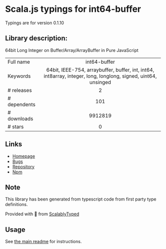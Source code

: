 
# Scala.js typings for int64-buffer

Typings are for version 0.1.10

## Library description:
64bit Long Integer on Buffer/Array/ArrayBuffer in Pure JavaScript

|                    |                 |
| ------------------ | :-------------: |
| Full name          | int64-buffer |
| Keywords           | 64bit, IEEE-754, arraybuffer, buffer, int, int64, int8array, integer, long, longlong, signed, uint64, unsinged |
| # releases         | 2 |
| # dependents       | 101 |
| # downloads        | 9912819 |
| # stars            | 0 |

## Links
- [Homepage](https://github.com/kawanet/int64-buffer)
- [Bugs](https://github.com/kawanet/int64-buffer/issues)
- [Repository](https://github.com/kawanet/int64-buffer)
- [Npm](https://www.npmjs.com/package/int64-buffer)
    


## Note
This library has been generated from typescript code from first party type definitions.

Provided with :purple_heart: from [ScalablyTyped](https://github.com/oyvindberg/ScalablyTyped)

## Usage
See [the main readme](../../readme.md) for instructions.



